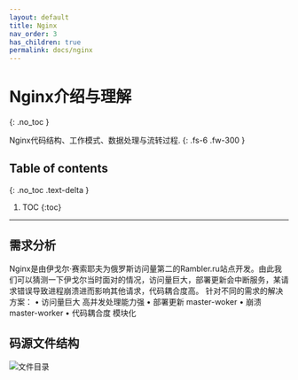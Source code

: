 ```yaml
---
layout: default
title: Nginx
nav_order: 3
has_children: true
permalink: docs/nginx
---
```


# Nginx介绍与理解
{: .no_toc }

Nginx代码结构、工作模式、数据处理与流转过程.
{: .fs-6 .fw-300 }


## Table of contents
{: .no_toc .text-delta }

1. TOC
{:toc}

---

## 需求分析

Nginx是由伊戈尔·赛索耶夫为俄罗斯访问量第二的Rambler.ru站点开发。由此我们可以猜测一下伊戈尔当时面对的情况，访问量巨大，部署更新会中断服务，某请求错误导致进程崩溃进而影响其他请求，代码耦合度高。
针对不同的需求的解决方案：
	• 访问量巨大
	高并发处理能力强
	• 部署更新
	master-woker
	• 崩溃
	master-worker
	• 代码耦合度
	模块化

## 码源文件结构
![文件目录](/assets/images/nginx/code_struct.png)